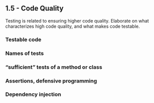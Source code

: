 ## 1.5 - Code Quality
Testing is related to ensuring higher code quality. 
Elaborate on what characterizes high code quality, and what makes code testable.


### Testable code
### Names of tests
### “sufficient” tests of a method or class
### Assertions, defensive programming
### Dependency injection
